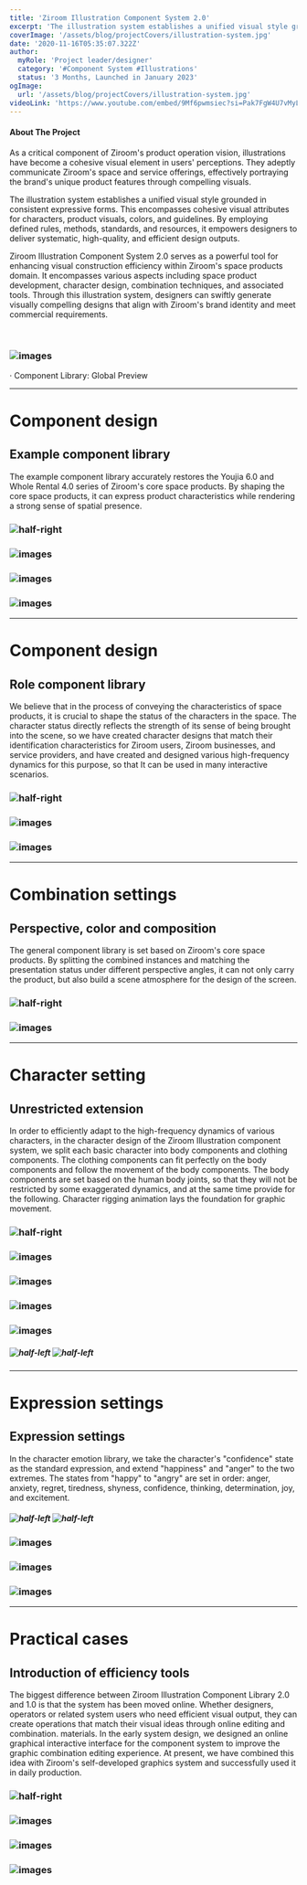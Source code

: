 ```yaml
---
title: 'Ziroom Illustration Component System 2.0'
excerpt: 'The illustration system establishes a unified visual style grounded in consistent expressive forms. This encompasses cohesive visual attributes for characters, product visuals, colors, and guidelines.'
coverImage: '/assets/blog/projectCovers/illustration-system.jpg'
date: '2020-11-16T05:35:07.322Z'
author:
  myRole: 'Project leader/designer'
  category: '#Component System #Illustrations'
  status: '3 Months, Launched in January 2023'
ogImage:
  url: '/assets/blog/projectCovers/illustration-system.jpg'
videoLink: 'https://www.youtube.com/embed/9Mf6pwmsiec?si=Pak7FgW4U7vMyLu7'
---
```


#### About The Project
As a critical component of Ziroom's product operation vision, illustrations have become a cohesive visual element in users' perceptions. They adeptly communicate Ziroom's space and service offerings, effectively portraying the brand's unique product features through compelling visuals.

The illustration system establishes a unified visual style grounded in consistent expressive forms. This encompasses cohesive visual attributes for characters, product visuals, colors, and guidelines. By employing defined rules, methods, standards, and resources, it empowers designers to deliver systematic, high-quality, and efficient design outputs.

Ziroom Illustration Component System 2.0 serves as a powerful tool for enhancing visual construction efficiency within Ziroom's space products domain. It encompasses various aspects including space product development, character design, combination techniques, and associated tools. Through this illustration system, designers can swiftly generate visually compelling designs that align with Ziroom's brand identity and meet commercial requirements.

&nbsp;

### ![images](/assets/illustration-system/system-1.png "Ziroom Illustration System")
· Component Library: Global Preview

---
# Component design

## Example component library
The example component library accurately restores the Youjia 6.0 and Whole Rental 4.0 series of Ziroom's core space products. By shaping the core space products, it can express product characteristics while rendering a strong sense of spatial presence.
### ![half-right](/assets/illustration-system/system-animated-7.gif "Ziroom Illustration System")
### ![images](/assets/illustration-system/system-4-1.png "Ziroom Illustration System")
### ![images](/assets/illustration-system/system-5.png "Ziroom Illustration System")
### ![images](/assets/illustration-system/system-4.png "Ziroom Illustration System")

---
# Component design

## Role component library
We believe that in the process of conveying the characteristics of space products, it is crucial to shape the status of the characters in the space. The character status directly reflects the strength of its sense of being brought into the scene, so we have created character designs that match their identification characteristics for Ziroom users, Ziroom businesses, and service providers, and have created and designed various high-frequency dynamics for this purpose, so that It can be used in many interactive scenarios.
### ![half-right](/assets/illustration-system/system-2-3.png "Ziroom Illustration System")
### ![images](/assets/illustration-system/system-2.png "Ziroom Illustration System")
### ![images](/assets/illustration-system/system-3.png "Ziroom Illustration System")




---
# Combination settings

## Perspective, color and composition
The general component library is set based on Ziroom's core space products. By splitting the combined instances and matching the presentation status under different perspective angles, it can not only carry the product, but also build a scene atmosphere for the design of the screen.

### ![half-right](/assets/illustration-system/system-animated-1.gif "Ziroom Illustration System")

### ![images](/assets/illustration-system/system-6.png "Ziroom Illustration System")

---
# Character setting

## Unrestricted extension
In order to efficiently adapt to the high-frequency dynamics of various characters, in the character design of the Ziroom Illustration component system, we split each basic character into body components and clothing components. The clothing components can fit perfectly on the body components and follow the movement of the body components. The body components are set based on the human body joints, so that they will not be restricted by some exaggerated dynamics, and at the same time provide for the following. Character rigging animation lays the foundation for graphic movement.

### ![half-right](/assets/illustration-system/system-animated-2.gif "Ziroom Illustration System")
### ![images](/assets/illustration-system/system-7.png "Ziroom Illustration System")
### ![images](/assets/illustration-system/system-8.png "Ziroom Illustration System")
### ![images](/assets/illustration-system/system-9.png "Ziroom Illustration System")
### ![images](/assets/illustration-system/system-16.png "Ziroom Illustration System")
##### ![half-left](/assets/illustration-system/system-animated-8.gif "Ziroom Illustration System") ![half-left](/assets/illustration-system/system-animated-9.gif "Ziroom Illustration System")
---
# Expression settings

## Expression settings
In the character emotion library, we take the character's "confidence" state as the standard expression, and extend "happiness" and "anger" to the two extremes. The states from "happy" to "angry" are set in order: anger, anxiety, regret, tiredness, shyness, confidence, thinking, determination, joy, and excitement.

##### ![half-left](/assets/illustration-system/system-animated-5.gif "Ziroom Illustration System") ![half-left](/assets/illustration-system/system-animated-6.gif "Ziroom Illustration System")

### ![images](/assets/illustration-system/system-10.png "Ziroom Illustration System")
### ![images](/assets/illustration-system/system-11.png "Ziroom Illustration System")
<!-- ### ![half-right](/assets/illustration-system/system-animated-4.gif "Ziroom Illustration System") -->

### ![images](/assets/illustration-system/system-12.png "Ziroom Illustration System")

---
# Practical cases

## Introduction of efficiency tools
The biggest difference between Ziroom Illustration Component Library 2.0 and 1.0 is that the system has been moved online. Whether designers, operators or related system users who need efficient visual output, they can create operations that match their visual ideas through online editing and combination. materials. In the early system design, we designed an online graphical interactive interface for the component system to improve the graphic combination editing experience. At present, we have combined this idea with Ziroom's self-developed graphics system and successfully used it in daily production.

### ![half-right](/assets/illustration-system/system-animated-3.gif "Ziroom Illustration System")
### ![images](/assets/illustration-system/system-17.png "Ziroom Illustration System")
### ![images](/assets/illustration-system/system-14.png "Ziroom Illustration System")
### ![images](/assets/illustration-system/system-15.png "Ziroom Illustration System")





